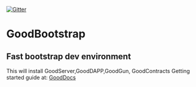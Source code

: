 [![Gitter](https://badges.gitter.im/GoodDollar/community.svg)](https://gitter.im/GoodDollar/community?utm_source=badge&utm_medium=badge&utm_campaign=pr-badge)

# GoodBootstrap

## Fast bootstrap dev environment
This will install GoodServer,GoodDAPP,GoodGun, GoodContracts
Getting started guide at: [GoodDocs](https://docs.gooddollar.org/developer-guides/getting-started)
